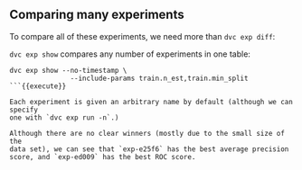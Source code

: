 ## Comparing many experiments

To compare all of these experiments, we need more than `dvc exp diff`: 

`dvc exp show` compares any number of experiments in one table:

```
dvc exp show --no-timestamp \
               --include-params train.n_est,train.min_split
```{{execute}}

Each experiment is given an arbitrary name by default (although we can specify
one with `dvc exp run -n`.) 

Although there are no clear winners (mostly due to the small size of the
data set), we can see that `exp-e25f6` has the best average precision
score, and `exp-ed009` has the best ROC score. 




